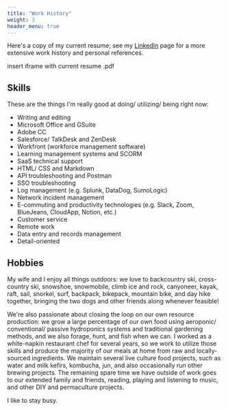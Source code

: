 ```yaml
---
title: "Work History"
weight: 3
header_menu: true
---
```

Here's a copy of my current resume; see my [LinkedIn](<https://www.linkedin.com/in/derek-edwards-26b59040/>) page for a more extensive work history and personal references.

insert iframe with current resume .pdf


## Skills

These are the things I'm really good at doing/ utilizing/ being right now:

* Writing and editing
* Microsoft Office and GSuite
* Adobe CC
* Salesforce/ TalkDesk and ZenDesk
* Workfront (workforce management software)
* Learning management systems and SCORM
* SaaS technical support
* HTML/ CSS and Markdown
* API troubleshooting and Postman
* SSO troubleshooting
* Log management (e.g. Splunk, DataDog, SumoLogic)
* Network incident management
* E-commuting and productivity technologies (e.g. Slack, Zoom, BlueJeans, CloudApp, Notion, etc.)
* Customer service
* Remote work
* Data entry and records management
* Detail-oriented

## Hobbies

My wife and I enjoy all things outdoors: we love to backcountry ski, cross-country ski, snowshoe, snowmobile, climb ice and rock, canyoneer, kayak, raft, sail, snorkel, surf, backpack, bikepack, mountain bike, and day hike together, bringing the two dogs and other friends along whenever feasible!

We're also passionate about closing the loop on our own resource production: we grow a large percentage of our own food using aeroponic/ conventional/ passive hydroponics systems and traditional gardening methods, and we also forage, hunt, and fish when we can. I worked as a white-napkin restaurant chef for several years, so we work to utilize those skills and produce the majority of our meals at home from raw and locally-sourced ingredients. We maintain several live culture food projects, such as water and milk kefirs, kombucha, jun, and also occasionally run other brewing projects. The remaining spare time we have outside of work goes to our extended family and friends, reading, playing and listening to music, and other DIY and permaculture projects.

I like to stay busy.
